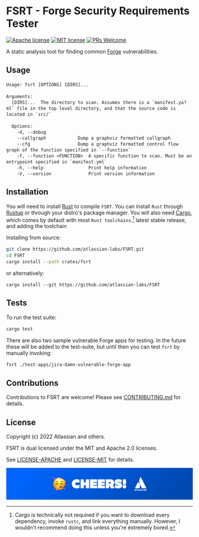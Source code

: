 # FSRT - Forge Security Requirements Tester

[![Apache license](https://img.shields.io/badge/license-Apache%202.0-blue.svg?style=flat-square)](LICENSE-APACHE) [![MIT license](https://img.shields.io/badge/license-MIT-blue.svg?style=flat-square)](LICENSE-MIT) [![PRs Welcome](https://img.shields.io/badge/PRs-welcome-brightgreen.svg?style=flat-square)](CONTRIBUTING.md)

A static analysis tool for finding common [Forge][1] vulnerabilities.

[1]: https://developer.atlassian.com/platform/forge "Forge platform"

## Usage

```text
Usage: fsrt [OPTIONS] [DIRS]...

Arguments:
  [DIRS]...  The directory to scan. Assumes there is a `manifest.ya?ml` file in the top level directory, and that the source code is located in `src/`

  Options:
    -d, --debug
    --callgraph            Dump a graphviz formatted callgraph
    --cfg                  Dump a graphviz formatted control flow graph of the function specified in `--function`
    -f, --function <FUNCTION>  A specific function to scan. Must be an entrypoint specified in `manifest.yml`
    -h, --help                 Print help information
    -V, --version              Print version information
```

## Installation

You will need to install [Rust] to compile `FSRT`. You can install `Rust` through [Rustup] or through your distro's package manager. You will also
need [Cargo], which comes by default with most `Rust toolchains`.[^1]
latest stable release, and adding the toolchain

[^1]: Cargo is technically not required if you want to download every dependency, invoke `rustc`, and link everything manually. However, I wouldn't recommend doing this unless you're extremely bored.

[Rust]: https://www.rust-lang.org/
[Rustup]: https://github.com/rust-lang/rustup "Rustup"
[Cargo]: https://github.com/rust-lang/cargo

Installing from source:

```sh
git clone https://github.com/atlassian-labs/FSRT.git
cd FSRT
cargo install --path crates/fsrt
```

or alternatively:

```text
cargo install --git https://github.com/atlassian-labs/FSRT
```

## Tests

To run the test suite:

```sh
cargo test
```

There are also two sample vulnerable Forge apps for testing. In the future these will be added to the test-suite, but
until then you can test `fsrt` by manually invoking:

```sh
fsrt ./test-apps/jira-damn-vulnerable-forge-app
```

## Contributions

Contributions to FSRT are welcome! Please see [CONTRIBUTING.md](CONTRIBUTING.md) for details.

## License

Copyright (c) 2022 Atlassian and others.

FSRT is dual licensed under the MIT and Apache 2.0 licenses.

See [LICENSE-APACHE](LICENSE-APACHE) and [LICENSE-MIT](LICENSE-MIT) for details.

[![With â¤ï¸ from Atlassian](https://raw.githubusercontent.com/atlassian-internal/oss-assets/master/banner-cheers.png)](https://www.atlassian.com)
